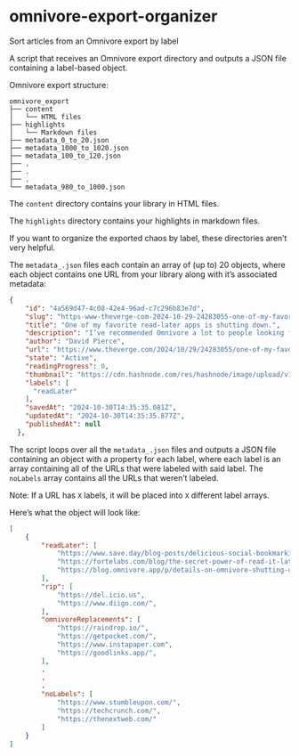 # omnivore-export-organizer
Sort articles from an Omnivore export by label

A script that receives an Omnivore export directory and outputs a JSON file containing a label-based object.

Omnivore export structure:
```
omnivore_export
├── content
│   └── HTML files
├── highlights
│   └── Markdown files
├── metadata_0_to_20.json
├── metadata_1000_to_1020.json
├── metadata_100_to_120.json
├── .
├── .
├── .
└── metadata_980_to_1000.json
```

The `content` directory contains your library in HTML files. 

The `highlights` directory contains your highlights in markdown files. 

If you want to organize the exported chaos by label, these directories aren’t very helpful.

The `metadata_.json` files each contain an array of (up to) 20 objects, where each object contains one URL from your library along with it’s associated metadata:

```json
{
    "id": "4a569d47-4c08-42e4-96ad-c7c296b83e7d",
    "slug": "https-www-theverge-com-2024-10-29-24283055-one-of-my-favorite-read-later-apps-is-shutting-down",
    "title": "One of my favorite read-later apps is shutting down.",
    "description": "I’ve recommended Omnivore a lot to people looking for a place to save articles, PDFs, and other stuff to read later. Now the app’s going away, since Omnivore has been acquired by ElevenLabs.",
    "author": "David Pierce",
    "url": "https://www.theverge.com/2024/10/29/24283055/one-of-my-favorite-read-later-apps-is-shutting-down",
    "state": "Active",
    "readingProgress": 0,
    "thumbnail": "https://cdn.hashnode.com/res/hashnode/image/upload/v1730908679140/f7c2ff53-9d06-4b2f-ae08-baaf219cba1f.png",
    "labels": [
      "readLater"
    ],
    "savedAt": "2024-10-30T14:35:35.081Z",
    "updatedAt": "2024-10-30T14:35:35.877Z",
    "publishedAt": null
  },
```

The script loops over all the `metadata_.json` files and outputs a JSON file containing an object with a property for each label, where each label is an array containing all of the URLs that were labeled with said label. The `noLabels` array contains all the URLs that weren’t labeled.

Note: If a URL has `X` labels, it will be placed into `X` different label arrays.

Here’s what the object will look like:

```json
[
	{
		"readLater": [
			"https://www.save.day/blog-posts/delicious-social-bookmarking-website",
			"https://fortelabs.com/blog/the-secret-power-of-read-it-later-apps/",
			"https://blog.omnivore.app/p/details-on-omnivore-shutting-down"
		],
		"rip": [
			"https://del.icio.us",
			"https://www.diigo.com/",
		],
		"omnivoreReplacements": [
			"https://raindrop.io/",
			"https://getpocket.com/",
			"https://www.instapaper.com",
			"https://goodlinks.app/",
		],
		.
		.
		.
		"noLabels": [
			"https://www.stumbleupon.com/",
			"https://techcrunch.com/",
			"https://thenextweb.com/"
		]
	}
]
```

